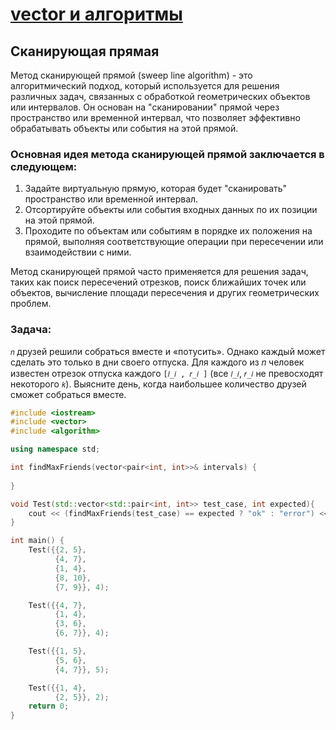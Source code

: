 # [vector и алгоритмы](../readme.md)

## Сканирующая прямая

Метод сканирующей прямой (sweep line algorithm) - это алгоритмический подход, который используется для решения различных
задач, связанных с обработкой геометрических объектов или интервалов. Он основан на "сканировании" прямой через
пространство или временной интервал, что позволяет эффективно обрабатывать объекты или события на этой прямой.

### Основная идея метода сканирующей прямой заключается в следующем:

1. Задайте виртуальную прямую, которая будет "сканировать" пространство или временной интервал.
2. Отсортируйте объекты или события входных данных по их позиции на этой прямой.
3. Проходите по объектам или событиям в порядке их положения на прямой, выполняя соответствующие операции при
   пересечении
   или взаимодействии с ними.

Метод сканирующей прямой часто применяется для решения задач, таких как поиск пересечений отрезков, поиск ближайших
точек или объектов, вычисление площади пересечения и других геометрических проблем.

### Задача:

`𝑛` друзей решили собраться вместе и «потусить». Однако каждый может сделать это только в дни своего отпуска. Для каждого
из 𝑛 человек известен отрезок отпуска каждого `[𝑙_𝑖 , 𝑟_𝑖 ]` (все `𝑙_𝑖`, `𝑟_𝑖` не превосходят некоторого `𝑘`). Выясните день,
когда наибольшее количество друзей сможет собраться вместе.

```c++
#include <iostream>
#include <vector>
#include <algorithm>

using namespace std;

int findMaxFriends(vector<pair<int, int>>& intervals) {
    
}

void Test(std::vector<std::pair<int, int>> test_case, int expected){
    cout << (findMaxFriends(test_case) == expected ? "ok" : "error") << endl;
}

int main() {
    Test({{2, 5},
          {4, 7},
          {1, 4},
          {8, 10},
          {7, 9}}, 4);

    Test({{4, 7},
          {1, 4},
          {3, 6},
          {6, 7}}, 4);

    Test({{1, 5},
          {5, 6},
          {4, 7}}, 5);

    Test({{1, 4},
          {2, 5}}, 2);
    return 0;
}
```
